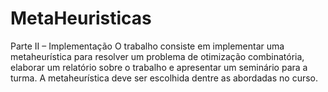 # MetaHeuristicas
Parte II – Implementação O trabalho consiste em implementar uma metaheurística para resolver um problema de otimização combinatória, elaborar um relatório sobre o trabalho e apresentar um seminário para a turma. A metaheurística deve ser escolhida dentre as abordadas no curso.
